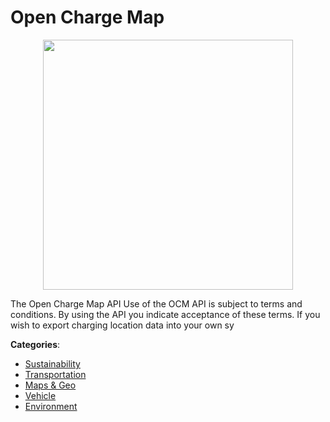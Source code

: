 # Open Charge Map
<p align="center">
    <img width="400" src="https://raw.githubusercontent.com/apis-list/apis-list/apis/open-charge-map/logo_256x256.png" />
</p>

The Open Charge Map API Use of the OCM API is subject to terms and conditions. By using the API you indicate acceptance of these terms.  If you wish to export charging location data into your own sy



**Categories**:
- [Sustainability](https://github.com/apis-list/apis-list#sustainability)
- [Transportation](https://github.com/apis-list/apis-list#transportation)
- [Maps & Geo](https://github.com/apis-list/apis-list#maps-and-geo)
- [Vehicle](https://github.com/apis-list/apis-list#vehicle)
- [Environment](https://github.com/apis-list/apis-list#environment)



